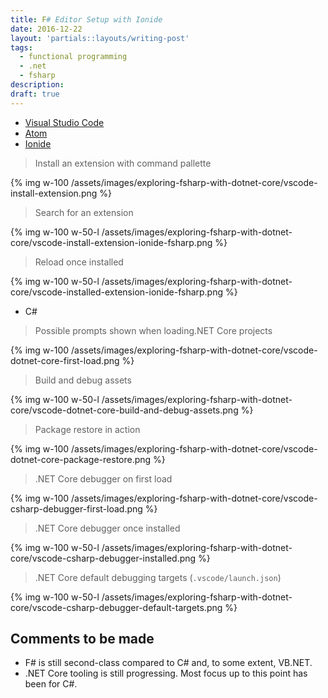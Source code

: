 ```yaml
---
title: F# Editor Setup with Ionide
date: 2016-12-22
layout: 'partials::layouts/writing-post'
tags:
  - functional programming
  - .net
  - fsharp
description:
draft: true
---
```


* [Visual Studio Code](https://code.visualstudio.com/)
* [Atom](http://atom.io/)
* [Ionide](http://ionide.io/)

> Install an extension with command pallette

{% img w-100 /assets/images/exploring-fsharp-with-dotnet-core/vscode-install-extension.png %}

> Search for an extension

{% img w-100 w-50-l /assets/images/exploring-fsharp-with-dotnet-core/vscode-install-extension-ionide-fsharp.png %}

> Reload once installed

{% img w-100 w-50-l /assets/images/exploring-fsharp-with-dotnet-core/vscode-installed-extension-ionide-fsharp.png %}

* C#

> Possible prompts shown when loading.NET Core projects

{% img w-100 /assets/images/exploring-fsharp-with-dotnet-core/vscode-dotnet-core-first-load.png %}

> Build and debug assets

{% img w-100 w-50-l /assets/images/exploring-fsharp-with-dotnet-core/vscode-dotnet-core-build-and-debug-assets.png %}

> Package restore in action

{% img w-100 /assets/images/exploring-fsharp-with-dotnet-core/vscode-dotnet-core-package-restore.png %}

> .NET Core debugger on first load

{% img w-100 /assets/images/exploring-fsharp-with-dotnet-core/vscode-csharp-debugger-first-load.png %}

> .NET Core debugger once installed

{% img w-100 w-50-l /assets/images/exploring-fsharp-with-dotnet-core/vscode-csharp-debugger-installed.png %}

> .NET Core default debugging targets (`.vscode/launch.json`)

{% img w-100 w-50-l /assets/images/exploring-fsharp-with-dotnet-core/vscode-csharp-debugger-default-targets.png %}

## Comments to be made

* F# is still second-class compared to C# and, to some extent, VB.NET.
* .NET Core tooling is still progressing. Most focus up to this point has been for C#.

